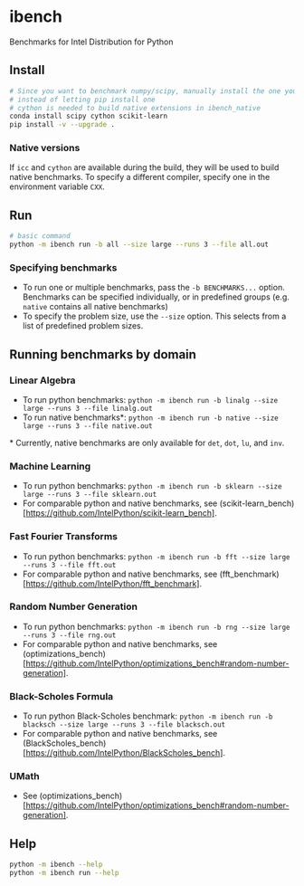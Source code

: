 # ibench

Benchmarks for Intel Distribution for Python

## Install
```bash
# Since you want to benchmark numpy/scipy, manually install the one you want
# instead of letting pip install one
# cython is needed to build native extensions in ibench_native
conda install scipy cython scikit-learn
pip install -v --upgrade .
```

### Native versions
If `icc` and `cython` are available during the build, they will be used
to build native benchmarks. To specify a different compiler, specify one
in the environment variable `CXX`.

## Run
```bash
# basic command
python -m ibench run -b all --size large --runs 3 --file all.out
```

### Specifying benchmarks
- To run one or multiple benchmarks, pass the `-b BENCHMARKS...` option.
  Benchmarks can be specified individually, or in predefined groups
  (e.g. `native` contains all native benchmarks)
- To specify the problem size, use the `--size` option. This selects
  from a list of predefined problem sizes.

## Running benchmarks by domain

### Linear Algebra
- To run python benchmarks: `python -m ibench run -b linalg --size large --runs 3 --file linalg.out`
- To run native benchmarks*: `python -m ibench run -b native --size large --runs 3 --file native.out`

\* Currently, native benchmarks are only available for `det`, `dot`, `lu`, and `inv`.

### Machine Learning
- To run python benchmarks: `python -m ibench run -b sklearn --size large --runs 3 --file sklearn.out`
- For comparable python and native benchmarks, see (scikit-learn_bench)[https://github.com/IntelPython/scikit-learn_bench].

### Fast Fourier Transforms
- To run python benchmarks: `python -m ibench run -b fft --size large --runs 3 --file fft.out`
- For comparable python and native benchmarks, see (fft_benchmark)[https://github.com/IntelPython/fft_benchmark].

### Random Number Generation
- To run python benchmarks: `python -m ibench run -b rng --size large --runs 3 --file rng.out`
- For comparable python and native benchmarks, see (optimizations_bench)[https://github.com/IntelPython/optimizations_bench#random-number-generation].

### Black-Scholes Formula
- To run python Black-Scholes benchmark: `python -m ibench run -b blacksch --size large --runs 3 --file blacksch.out`
- For comparable python and native benchmarks, see (BlackScholes_bench)[https://github.com/IntelPython/BlackScholes_bench].

### UMath
- See (optimizations_bench)[https://github.com/IntelPython/optimizations_bench#random-number-generation].

## Help
```bash
python -m ibench --help
python -m ibench run --help
```
